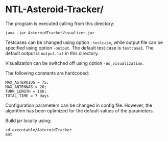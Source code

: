 # NTL-Asteroid-Tracker/

The program is executed calling from this directory:

`java -jar AsteroidTrackerVisualizer.jar`

Testcases can be changed using option `-testcase`, while output file can be specified using option `-output`. The default test case is `testcase1`. The default output is `output.txt` in this directory.

Visualization can be switched off using option `-no_visualization`. 

The following constants are hardcoded:
```
MAX_ASTEROIDS = 75;
MAX_ANTENNAS = 20;
TURN_LENGTH = 180;
TOTAL_TIME = 7 days
```

Configuration parameters can be changed in config file. However, the algorithm has been optimized for the default values of the parameters.

Build jar locally using:
```
cd executable/AsteroidTracker
ant
```